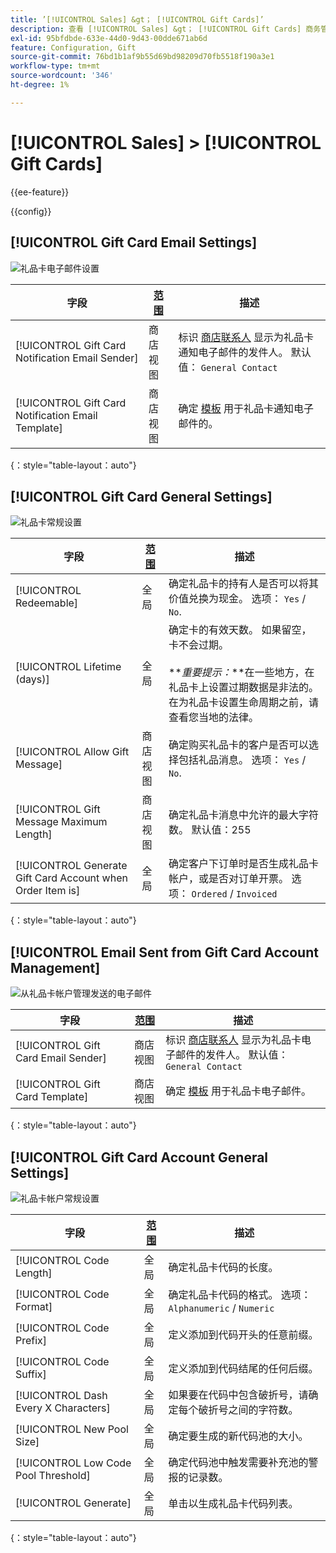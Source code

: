 ```yaml
---
title: ’[!UICONTROL Sales] &gt； [!UICONTROL Gift Cards]’
description: 查看 [!UICONTROL Sales] &gt； [!UICONTROL Gift Cards] 商务管理员页面。
exl-id: 95bfdbde-633e-44d0-9d43-00dde671ab6d
feature: Configuration, Gift
source-git-commit: 76bd1b1af9b55d69bd98209d70fb5518f190a3e1
workflow-type: tm+mt
source-wordcount: '346'
ht-degree: 1%

---
```


# [!UICONTROL Sales] > [!UICONTROL Gift Cards]

{{ee-feature}}

{{config}}

## [!UICONTROL Gift Card Email Settings]

![礼品卡电子邮件设置](./assets/gift-cards-gift-card-email-settings.png)<!-- zoom -->

<!-- [Gift Card Email Settings](https://docs.magento.com/user-guide/catalog/product-gift-card-account-configuration.html) -->

| 字段 | [范围](../../getting-started/websites-stores-views.md#scope-settings) | 描述 |
|--- |--- |--- |
| [!UICONTROL Gift Card Notification Email Sender] | 商店视图 | 标识 [商店联系人](../../getting-started/store-details.md#store-email-addresses) 显示为礼品卡通知电子邮件的发件人。 默认值： `General Contact` |
| [!UICONTROL Gift Card Notification Email Template] | 商店视图 | 确定 [模板](../../systems/email-templates.md) 用于礼品卡通知电子邮件的。 |

{：style=&quot;table-layout：auto&quot;}

## [!UICONTROL Gift Card General Settings]

![礼品卡常规设置](./assets/gift-cards-gift-card-general-settings.png)<!-- zoom -->

<!-- [Gift Card General Settings](https://docs.magento.com/user-guide/catalog/product-gift-card-account-configuration.html) -->

| 字段 | [范围](../../getting-started/websites-stores-views.md#scope-settings) | 描述 |
|--- |--- |--- |
| [!UICONTROL Redeemable] | 全局 | 确定礼品卡的持有人是否可以将其价值兑换为现金。 选项： `Yes` / `No`. |
| [!UICONTROL Lifetime (days)] | 全局 | 确定卡的有效天数。 如果留空，卡不会过期。 <br/><br/>**_重要提示：_**在一些地方，在礼品卡上设置过期数据是非法的。 在为礼品卡设置生命周期之前，请查看您当地的法律。 |
| [!UICONTROL Allow Gift Message] | 商店视图 | 确定购买礼品卡的客户是否可以选择包括礼品消息。 选项： `Yes` / `No`. |
| [!UICONTROL Gift Message Maximum Length] | 商店视图 | 确定礼品卡消息中允许的最大字符数。 默认值：255 |
| [!UICONTROL Generate Gift Card Account when Order Item is] | 全局 | 确定客户下订单时是否生成礼品卡帐户，或是否对订单开票。 选项： `Ordered` / `Invoiced` |

{：style=&quot;table-layout：auto&quot;}

## [!UICONTROL Email Sent from Gift Card Account Management]

![从礼品卡帐户管理发送的电子邮件](./assets/gift-cards-email-sent-from-account.png)<!-- zoom -->

<!-- [Email Sent from Gift Card Account Management](https://docs.magento.com/user-guide/catalog/product-gift-card-account-configuration.html) -->

| 字段 | [范围](../../getting-started/websites-stores-views.md#scope-settings) | 描述 |
|--- |--- |--- |
| [!UICONTROL Gift Card Email Sender] | 商店视图 | 标识 [商店联系人](../../getting-started/store-details.md#store-email-addresses) 显示为礼品卡电子邮件的发件人。 默认值： `General Contact` |
| [!UICONTROL Gift Card Template] | 商店视图 | 确定 [模板](../../systems/email-templates.md) 用于礼品卡电子邮件。 |

{：style=&quot;table-layout：auto&quot;}

## [!UICONTROL Gift Card Account General Settings]

![礼品卡帐户常规设置](./assets/gift-cards-gift-card-account-general-settings.png)<!-- zoom -->

<!-- [Gift Card Account General Settings](https://docs.magento.com/user-guide/catalog/product-gift-card-account-configuration.html) -->

| 字段 | [范围](../../getting-started/websites-stores-views.md#scope-settings) | 描述 |
|--- |--- |--- |
| [!UICONTROL Code Length] | 全局 | 确定礼品卡代码的长度。 |
| [!UICONTROL Code Format] | 全局 | 确定礼品卡代码的格式。 选项： `Alphanumeric` / `Numeric` |
| [!UICONTROL Code Prefix] | 全局 | 定义添加到代码开头的任意前缀。 |
| [!UICONTROL Code Suffix] | 全局 | 定义添加到代码结尾的任何后缀。 |
| [!UICONTROL Dash Every X Characters] | 全局 | 如果要在代码中包含破折号，请确定每个破折号之间的字符数。 |
| [!UICONTROL New Pool Size] | 全局 | 确定要生成的新代码池的大小。 |
| [!UICONTROL Low Code Pool Threshold] | 全局 | 确定代码池中触发需要补充池的警报的记录数。 |
| [!UICONTROL Generate] | 全局 | 单击以生成礼品卡代码列表。 |

{：style=&quot;table-layout：auto&quot;}
